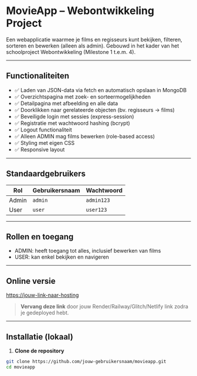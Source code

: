 # MovieApp – Webontwikkeling Project

Een webapplicatie waarmee je films en regisseurs kunt bekijken, filteren, sorteren en bewerken (alleen als admin). Gebouwd in het kader van het schoolproject Webontwikkeling (Milestone 1 t.e.m. 4).

---

## Functionaliteiten

- ✅ Laden van JSON-data via fetch en automatisch opslaan in MongoDB
- ✅ Overzichtspagina met zoek- en sorteermogelijkheden
- ✅ Detailpagina met afbeelding en alle data
- ✅ Doorklikken naar gerelateerde objecten (bv. regisseurs → films)
- ✅ Beveiligde login met sessies (express-session)
- ✅ Registratie met wachtwoord hashing (bcrypt)
- ✅ Logout functionaliteit
- ✅ Alleen ADMIN mag films bewerken (role-based access)
- ✅ Styling met eigen CSS
- ✅ Responsive layout

---

## Standaardgebruikers

| Rol   | Gebruikersnaam | Wachtwoord |
|-------|----------------|------------|
| Admin | `admin`        | `admin123` |
| User  | `user`         | `user123`  |

---

## Rollen en toegang

- ADMIN: heeft toegang tot alles, inclusief bewerken van films
- USER: kan enkel bekijken en navigeren

---

## Online versie

[https://jouw-link-naar-hosting](https://jouw-link-naar-hosting)

> **Vervang deze link** door jouw Render/Railway/Glitch/Netlify link zodra je gedeployed hebt.

---

##  Installatie (lokaal)

1. **Clone de repository**

```bash
git clone https://github.com/jouw-gebruikersnaam/movieapp.git
cd movieapp
